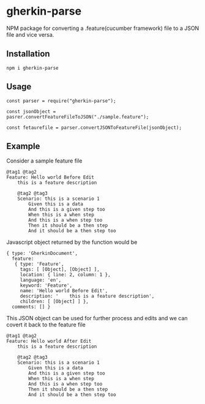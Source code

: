# gherkin-parse
NPM package for converting a .feature(cucumber framework) file to a JSON file and vice versa.

## Installation

```npm i gherkin-parse```

## Usage

```
const parser = require("gherkin-parse");

const jsonObject = pasrer.convertFeatureFileToJSON("./sample.feature");

const fetaurefile = parser.convertJSONToFeatureFile(jsonObject);

```

## Example

Consider a sample feature file

```
@tag1 @tag2
Feature: Hello world Before Edit
    this is a feature description

    @tag2 @tag3
    Scenario: this is a scenario 1
        Given this is a data
        And this is a given step too
        When this is a when step
        And this is a when step too
        Then it should be a then step
        And it should be a then step too
```
Javascript object returned by the function would be

```
{ type: 'GherkinDocument',
  feature:
   { type: 'Feature',
     tags: [ [Object], [Object] ],
     location: { line: 2, column: 1 },
     language: 'en',
     keyword: 'Feature',
     name: 'Hello world Before Edit',
     description: '    this is a feature description',
     children: [ [Object] ] },
  comments: [] }
```
This JSON object can be used for further process and edits and we can covert it back to the feature file

```
@tag1 @tag2
Feature: Hello world After Edit
    this is a feature description

    @tag2 @tag3
    Scenario: this is a scenario 1
        Given this is a data
        And this is a given step too
        When this is a when step
        And this is a when step too
        Then it should be a then step
        And it should be a then step too
```

